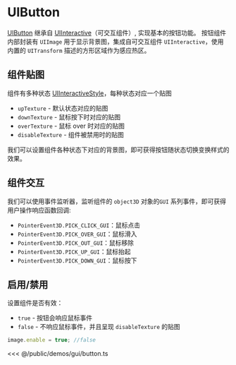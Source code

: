 # UIButton

[UIButton](/api/classes/UIButton.md) 继承自 [UIInteractive](/api/classes/UIInteractive)（可交互组件）, 实现基本的按钮功能。 按钮组件内部封装有 `UIImage` 用于显示背景图，集成自可交互组件 `UIInteractive`，使用内置的 `UITransform` 描述的方形区域作为感应热区。

## 组件贴图

组件有多种状态 [UIInteractiveStyle](/api/enums/UIInteractiveStyle.md)，每种状态对应一个贴图
- `upTexture` - 默认状态对应的贴图
- `downTexture` - 鼠标按下时对应的贴图
- `overTexture` - 鼠标 over 时对应的贴图
- `disableTexture` - 组件被禁用时的贴图

我们可以设置组件各种状态下对应的背景图，即可获得按钮随状态切换变换样式的效果。

## 组件交互
我们可以使用事件监听器，监听组件的 `object3D` 对象的`GUI` 系列事件，即可获得用户操作响应函数回调:

- `PointerEvent3D.PICK_CLICK_GUI`：鼠标点击
- `PointerEvent3D.PICK_OVER_GUI`：鼠标滑入
- `PointerEvent3D.PICK_OUT_GUI`：鼠标移除
- `PointerEvent3D.PICK_UP_GUI`：鼠标抬起
- `PointerEvent3D.PICK_DOWN_GUI`：鼠标按下

## 启用/禁用
设置组件是否有效：
- `true` - 按钮会响应鼠标事件
- `false` - 不响应鼠标事件，并且呈现 `disableTexture` 的贴图

```ts
image.enable = true; //false
```

<Demo :height="500" src="/demos/gui/button.ts"></Demo>

<<< @/public/demos/gui/button.ts